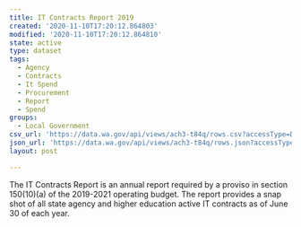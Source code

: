 ```yaml
---
title: IT Contracts Report 2019
created: '2020-11-10T17:20:12.864803'
modified: '2020-11-10T17:20:12.864810'
state: active
type: dataset
tags:
  - Agency
  - Contracts
  - It Spend
  - Procurement
  - Report
  - Spend
groups:
  - Local Government
csv_url: 'https://data.wa.gov/api/views/ach3-t84q/rows.csv?accessType=DOWNLOAD'
json_url: 'https://data.wa.gov/api/views/ach3-t84q/rows.json?accessType=DOWNLOAD'
layout: post

---
```

The IT Contracts Report is an annual report required by a proviso in section 150(10)(a) of the 2019-2021 operating budget. The report provides a snap shot of all state agency and higher education active IT contracts as of June 30 of each year.
